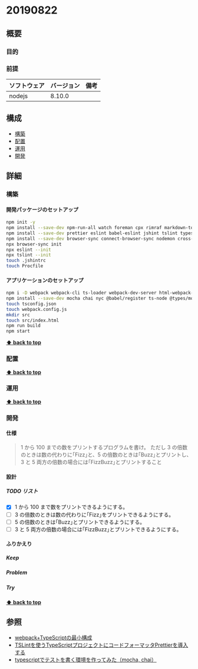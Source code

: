 # 20190822

## 概要

### 目的

### 前提

| ソフトウェア   | バージョン | 備考 |
| :------------- | :--------- | :--- |
| nodejs         | 8.10.0     |      |

## 構成

- [構築](#構築)
- [配置](#配置)
- [運用](#運用)
- [開発](#開発)

## 詳細

### 構築
#### 開発パッケージのセットアップ

```bash
npm init -y
npm install --save-dev npm-run-all watch foreman cpx rimraf markdown-to-html
npm install --save-dev prettier eslint babel-eslint jshint tslint typescript tslint-config-prettier tslint-plugin-prettier
npm install --save-dev browser-sync connect-browser-sync nodemon cross-env
npx browser-sync init
npx eslint --init
npx tslint --init
touch .jshintrc
touch Procfile
```

#### アプリケーションのセットアップ

```bash
npm i -D webpack webpack-cli ts-loader webpack-dev-server html-webpack-plugin
npm install --save-dev mocha chai nyc @babel/register ts-node @types/mocha @types/chai
touch tsconfig.json
touch webpack.config.js
mkdir src
touch src/index.html
npm run build
npm start
```

**[⬆ back to top](#構成)**

### 配置

**[⬆ back to top](#構成)**

### 運用

**[⬆ back to top](#構成)**

### 開発

#### 仕様

> 1 から 100 までの数をプリントするプログラムを書け。
> ただし 3 の倍数のときは数の代わりに｢Fizz｣と、5 の倍数のときは｢Buzz｣とプリントし、3 と 5 両方の倍数の場合には｢FizzBuzz｣とプリントすること

#### 設計

##### TODO リスト

- [x] 1 から 100 まで数をプリントできるようにする。
- [ ] 3 の倍数のときは数の代わりに｢Fizz｣をプリントできるようにする。
- [ ] 5 の倍数のときは｢Buzz｣とプリントできるようにする。
- [ ] 3 と 5 両方の倍数の場合には｢FizzBuzz｣とプリントできるようにする。

#### ふりかえり

##### Keep

##### Problem

##### Try

**[⬆ back to top](#構成)**

## 参照
- [webpack+TypeScriptの最小構成](https://ics.media/entry/16329/#webpack-ts)
- [TSLintを使うTypeScriptプロジェクトにコードフォーマッタPrettierを導入する](https://qiita.com/akisx/items/4b90106c7faca4965852)
- [typescriptでテストを書く環境を作ってみた（mocha, chai）](https://www.te-nu.com/entry/2018/04/21/195248)
